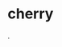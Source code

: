 # cherry
.
<style>
.profile .url-info p:last-child:after {content: ""; display: block; background-image: url(https://lifted.crd.co/assets/images/gallery01/bbbbaf1c.gif?v=540c5116);  width: 300; height: 90px; background-position: top center; background-size: 90%; background-repeat: no-repeat;}
.profile .url-info p {text-align: center;}
</style>
